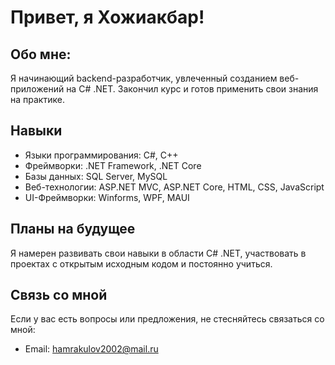 # Привет, я Хожиакбар!

## Обо мне:

Я начинающий backend-разработчик, увлеченный созданием веб-приложений на C# .NET. Закончил курс и готов применить свои знания на практике.

## Навыки

- Языки программирования: C#, C++
- Фреймворки: .NET Framework, .NET Core
- Базы данных: SQL Server, MySQL
- Веб-технологии: ASP.NET MVC, ASP.NET Core, HTML, CSS, JavaScript
- UI-Фреймворки: Winforms, WPF, MAUI



## Планы на будущее

Я намерен развивать свои навыки в области C# .NET, участвовать в проектах с открытым исходным кодом и постоянно учиться.

## Связь со мной

Если у вас есть вопросы или предложения, не стесняйтесь связаться со мной:

- Email: hamrakulov2002@mail.ru
